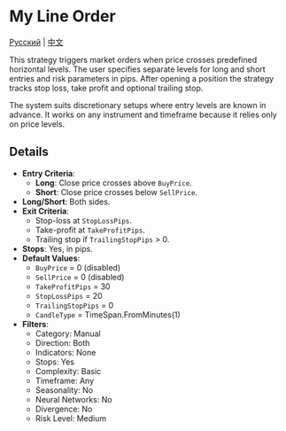 # My Line Order
[Русский](README_ru.md) | [中文](README_cn.md)

This strategy triggers market orders when price crosses predefined horizontal levels. The user specifies separate levels for long and short entries and risk parameters in pips. After opening a position the strategy tracks stop loss, take profit and optional trailing stop.

The system suits discretionary setups where entry levels are known in advance. It works on any instrument and timeframe because it relies only on price levels.

## Details

- **Entry Criteria**:
  - **Long**: Close price crosses above `BuyPrice`.
  - **Short**: Close price crosses below `SellPrice`.
- **Long/Short**: Both sides.
- **Exit Criteria**:
  - Stop-loss at `StopLossPips`.
  - Take-profit at `TakeProfitPips`.
  - Trailing stop if `TrailingStopPips` > 0.
- **Stops**: Yes, in pips.
- **Default Values**:
  - `BuyPrice` = 0 (disabled)
  - `SellPrice` = 0 (disabled)
  - `TakeProfitPips` = 30
  - `StopLossPips` = 20
  - `TrailingStopPips` = 0
  - `CandleType` = TimeSpan.FromMinutes(1)
- **Filters**:
  - Category: Manual
  - Direction: Both
  - Indicators: None
  - Stops: Yes
  - Complexity: Basic
  - Timeframe: Any
  - Seasonality: No
  - Neural Networks: No
  - Divergence: No
  - Risk Level: Medium
